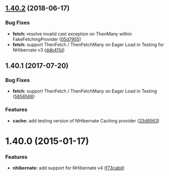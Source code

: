 <a name="1.40.2"></a>
## [1.40.2](https://github.com/aranasoft/cobweb-testing-nhibernate/compare/v1.40.1...v1.40.2) (2018-06-17)


### Bug Fixes

* **fetch:** resolve invalid cast exception on ThenMany within FakeFetchingProvider ([05d7955](https://github.com/aranasoft/cobweb-testing-nhibernate/commit/05d7955))
* **fetch:** support ThenFetch / ThenFetchMany on Eager Load in Testing for NHibernate v3 ([ddb411d](https://github.com/aranasoft/cobweb-testing-nhibernate/commit/ddb411d))



<a name="1.40.1"></a>
## 1.40.1 (2017-07-20)


### Bug Fixes

* **fetch:** support ThenFetch / ThenFetchMany on Eager Load in Testing ([5856568](https://github.com/aranasoft/cobweb/commit/5856568))


### Features

* **cache:** add testing version of NHibernate Caching provider ([33d8563](https://github.com/aranasoft/cobweb/commit/33d8563))



<a name="1.40.0"></a>
# 1.40.0 (2015-01-17)


### Features

* **nhibernate:** add support for NHibernate v4 ([f73cabd](https://github.com/aranasoft/cobweb/commit/f73cabd))
